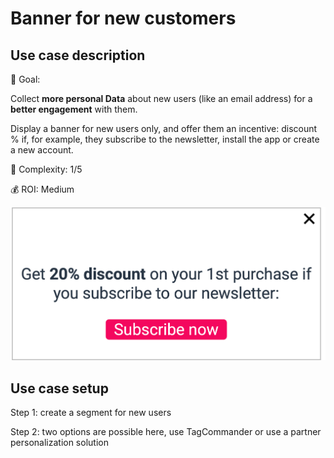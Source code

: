 # Banner for new customers

## Use case description

🎯  Goal:

Collect **more personal Data** about new users (like an email address) for a **better engagement** with them.

Display a banner for new users only, and offer them an incentive: discount % if, for example, they subscribe to the newsletter, install the app or create a new account.

🔧  Complexity: 1/5

💰  ROI: Medium

![](../../.gitbook/assets/nl.png)

## Use case setup

Step 1: create a segment for new users

Step 2: two options are possible here, use TagCommander or use a partner personalization solution
